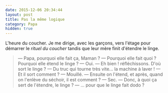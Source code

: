 ```yaml
---
date: 2015-12-06 20:34:44
layout: post
title: Pas la même logique
category: Papa
hidden: true
---
```


L'heure du coucher. Je me dirige, avec les garçons, vers l'étage pour démarrer le <em>rituel du coucher</em> tandis que leur mère finit d'étendre le linge.

> —  Papa, pourquoi elle fait ça, Maman ?
> —  Pourquoi elle fait quoi ? Pourquoi elle étend le linge ?
> —  Oui.
> —  Eh bien ! réfléchissons. D'où sort le linge ?
> —  Du truc qui tourne très vite... la machine à laver !
> —  Et il sort comment ?
> —  Mouillé.
> —  Ensuite on l'étend, et après, quand on l'enlève du séchoir, il est comment ?
> —  Sec.
> —  Donc, à quoi ça sert de l'étendre, le linge ?
> —  ... pour que le linge fait dodo ?
